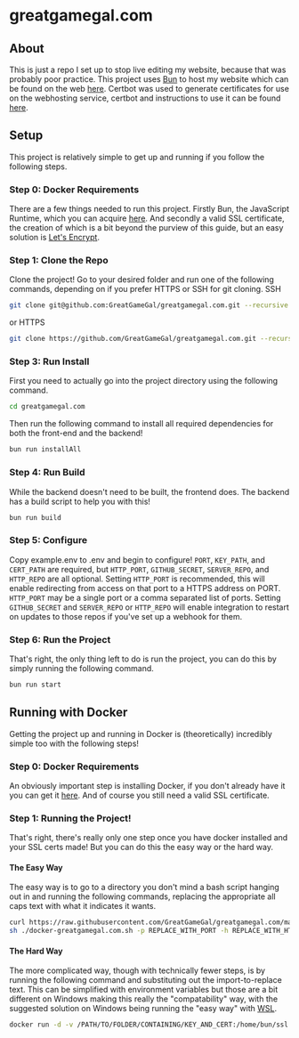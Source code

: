 # greatgamegal.com

## About

This is just a repo I set up to stop live editing my website, because that was probably poor practice.
This project uses [Bun](https://bun.sh/) to host my website which can be found on the web [here](https://www.greatgamegal.com).
Certbot was used to generate certificates for use on the webhosting service, certbot and instructions to use it can be found [here](https://certbot.eff.org/).

## Setup

This project is relatively simple to get up and running if you follow the following steps.

### Step 0: Docker Requirements

There are a few things needed to run this project. Firstly Bun, the JavaScript Runtime, which you can acquire [here](https://bun.sh/). And secondly a valid SSL certificate, the creation of which is a bit beyond the purview of this guide, but an easy solution is [Let's Encrypt](https://letsencrypt.org/getting-started/).

### Step 1: Clone the Repo

Clone the project! Go to your desired folder and run one of the following commands, depending on if you prefer HTTPS or SSH for git cloning.
SSH

```sh
git clone git@github.com:GreatGameGal/greatgamegal.com.git --recursive
```

or HTTPS

```sh
git clone https://github.com/GreatGameGal/greatgamegal.com.git --recursive
```

### Step 3: Run Install

First you need to actually go into the project directory using the following command.

```sh
cd greatgamegal.com
```

Then run the following command to install all required dependencies for both the front-end and the backend!

```sh
bun run installAll
```

### Step 4: Run Build

While the backend doesn't need to be built, the frontend does. The backend has a build script to help you with this!

```sh
bun run build
```

### Step 5: Configure

Copy example.env to .env and begin to configure! `PORT`, `KEY_PATH`, and `CERT_PATH` are required, but `HTTP_PORT`, `GITHUB_SECRET`, `SERVER_REPO`, and `HTTP_REPO` are all optional.
Setting `HTTP_PORT` is recommended, this will enable redirecting from access on that port to a HTTPS address on PORT. `HTTP_PORT` may be a single port or a comma separated list of ports.
Setting `GITHUB_SECRET` and `SERVER_REPO` or `HTTP_REPO` will enable integration to restart on updates to those repos if you've set up a webhook for them.

### Step 6: Run the Project

That's right, the only thing left to do is run the project, you can do this by simply running the following command.

```sh
bun run start
```

## Running with Docker

Getting the project up and running in Docker is (theoretically) incredibly simple too with the following steps!

### Step 0: Docker Requirements

An obviously important step is installing Docker, if you don't already have it you can get it [here](https://docs.docker.com/get-docker/).
And of course you still need a valid SSL certificate.

### Step 1: Running the Project!

That's right, there's really only one step once you have docker installed and your SSL certs made! But you can do this the easy way or the hard way.

#### The Easy Way

The easy way is to go to a directory you don't mind a bash script hanging out in and running the following commands, replacing the appropriate all caps text with what it indicates it wants.

```sh
curl https://raw.githubusercontent.com/GreatGameGal/greatgamegal.com/main/run-dicker.sh -o docker-greatgamegal.com.sh
sh ./docker-greatgamegal.com.sh -p REPLACE_WITH_PORT -h REPLACE_WITH_HTTP_PORT -s /PATH/TO/FOLDER/CONTAINING/KEY_AND_CERT
```

#### The Hard Way

The more complicated way, though with technically fewer steps, is by running the following command and substituting out the import-to-replace text. This can be simplified with environment variables but those are a bit different on Windows making this really the "compatability" way, with the suggested solution on Windows being running the "easy way" with [WSL](https://learn.microsoft.com/en-us/windows/wsl/).

```sh
docker run -d -v /PATH/TO/FOLDER/CONTAINING/KEY_AND_CERT:/home/bun/ssl -e PORT=REPLACE_WITH_PORT -p REPLACE_WITH_PORT:REPLACE_WITH_PORT --expose REPLACE_WITH_PORT -e HTTP_PORT=REPLACE_WITH_HTTP_PORT -p REPLACE_WITH_HTTP_PORT:REPLACE_WITH_HTTP_PORT --expose REPLACE_WITH_HTTP_PORT greatgamegal/greatgamegal.com:latest
```
